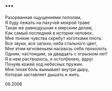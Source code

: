 ### \*\*\*

Разорванная ощущениями пополам,  
Я буду лежать на пахучей мокрой траве  
Такая же равнодушная к мирским делам,  
Как самый последний в истории человек.  
Мне тонкие чувства скребут коготками плоть:  
Все звуки, все запахи, неба стального цвет,  
Мне этим мгновеньем насквозь себя проколоть  
Одним, настоящим, за двадцать с огрызком лет!  
Я в нем растворюсь, я остолбенею, вдруг  
Почуяв кожей ход небесных пружин.  
Мне тихая боль вымывает внутри дыру,  
Которая заставляет дышать и жить. 

06.2006
